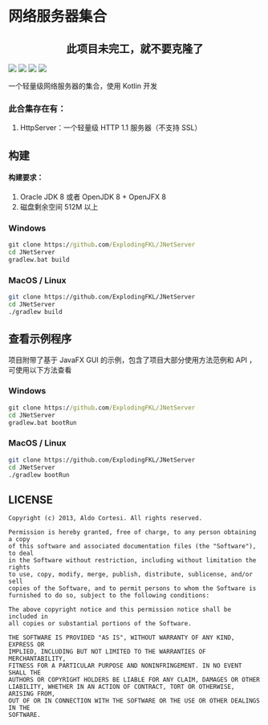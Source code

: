 # 网络服务器集合

<h2 align="center" style="text-fill:red;text-color:red;">此项目未完工，就不要克隆了</h2>

![](https://img.shields.io/badge/LICENSE-MIT-green.svg)  ![](https://img.shields.io/badge/CODE-Kotlin-green.svg)  ![](https://img.shields.io/badge/BUILD-Gradle-green.svg)  ![](https://img.shields.io/badge/TYPE-Application-green.svg)  

一个轻量级网络服务器的集合，使用 Kotlin 开发



### 此合集存在有：

1. HttpServer：一个轻量级 HTTP 1.1 服务器（不支持 SSL）


## 构建

#### 构建要求：

1. Oracle JDK 8 或者 OpenJDK 8 +  OpenJFX 8
2. 磁盘剩余空间 512M 以上 

### Windows

```cmd
git clone https://github.com/ExplodingFKL/JNetServer
cd JNetServer
gradlew.bat build
```

### MacOS / Linux

```bash
git clone https://github.com/ExplodingFKL/JNetServer
cd JNetServer
./gradlew build
```


## 查看示例程序

项目附带了基于 JavaFX GUI 的示例，包含了项目大部分使用方法范例和 API ，可使用以下方法查看

### Windows

```cmd
git clone https://github.com/ExplodingFKL/JNetServer
cd JNetServer
gradlew.bat bootRun
```

### MacOS / Linux

```bash
git clone https://github.com/ExplodingFKL/JNetServer
cd JNetServer
./gradlew bootRun
```



## LICENSE

```
Copyright (c) 2013, Aldo Cortesi. All rights reserved.

Permission is hereby granted, free of charge, to any person obtaining a copy
of this software and associated documentation files (the "Software"), to deal
in the Software without restriction, including without limitation the rights
to use, copy, modify, merge, publish, distribute, sublicense, and/or sell
copies of the Software, and to permit persons to whom the Software is
furnished to do so, subject to the following conditions:

The above copyright notice and this permission notice shall be included in
all copies or substantial portions of the Software.

THE SOFTWARE IS PROVIDED "AS IS", WITHOUT WARRANTY OF ANY KIND, EXPRESS OR
IMPLIED, INCLUDING BUT NOT LIMITED TO THE WARRANTIES OF MERCHANTABILITY,
FITNESS FOR A PARTICULAR PURPOSE AND NONINFRINGEMENT. IN NO EVENT SHALL THE
AUTHORS OR COPYRIGHT HOLDERS BE LIABLE FOR ANY CLAIM, DAMAGES OR OTHER
LIABILITY, WHETHER IN AN ACTION OF CONTRACT, TORT OR OTHERWISE, ARISING FROM,
OUT OF OR IN CONNECTION WITH THE SOFTWARE OR THE USE OR OTHER DEALINGS IN THE
SOFTWARE.
```